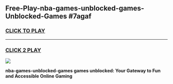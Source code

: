 
## Free-Play-nba-games-unblocked-games-Unblocked-Games #7agaf
<h3>
<a href="https://news.freeplayer.one?title=nba-games-unblocked-games&ref=8M">CLICK TO PLAY</a></h3>
<hr>

<h3>
<a href="https://news.freeplayer.one?title=nba-games-unblocked-games&ref=8M">CLICK 2 PLAY</a>
  
</h3>

<a href="https://news.freeplayer.one?title=nba-games-unblocked-games&ref=8M"><img src="https://clearcache.store/games.png"></a>


**nba-games-unblocked-games games unblocked: Your Gateway to Fun and Accessible Online Gaming**
